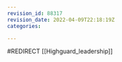 ```yaml
---
revision_id: 88317
revision_date: 2022-04-09T22:18:19Z
categories:

---
```


#REDIRECT [[Highguard_leadership]]